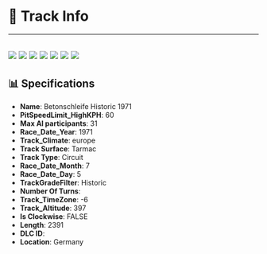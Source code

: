 # 🏁 Track Info

---
![](image_1.jpg)
![](image_2.jpg)
![](image_3.jpg)
![](image_4.jpg)
![](image_5.jpg)
![](image_6.jpg)
![](image_7.jpg)
---

## 📊 Specifications

- **Name**: Betonschleife Historic 1971
- **PitSpeedLimit_HighKPH**: 60
- **Max AI participants**: 31
- **Race_Date_Year**: 1971
- **Track_Climate**: europe
- **Track Surface**: Tarmac
- **Track Type**: Circuit
- **Race_Date_Month**: 7
- **Race_Date_Day**: 5
- **TrackGradeFilter**: Historic
- **Number Of Turns**: 
- **Track_TimeZone**: -6
- **Track_Altitude**: 397
- **Is Clockwise**: FALSE
- **Length**: 2391
- **DLC ID**: 
- **Location**: Germany
